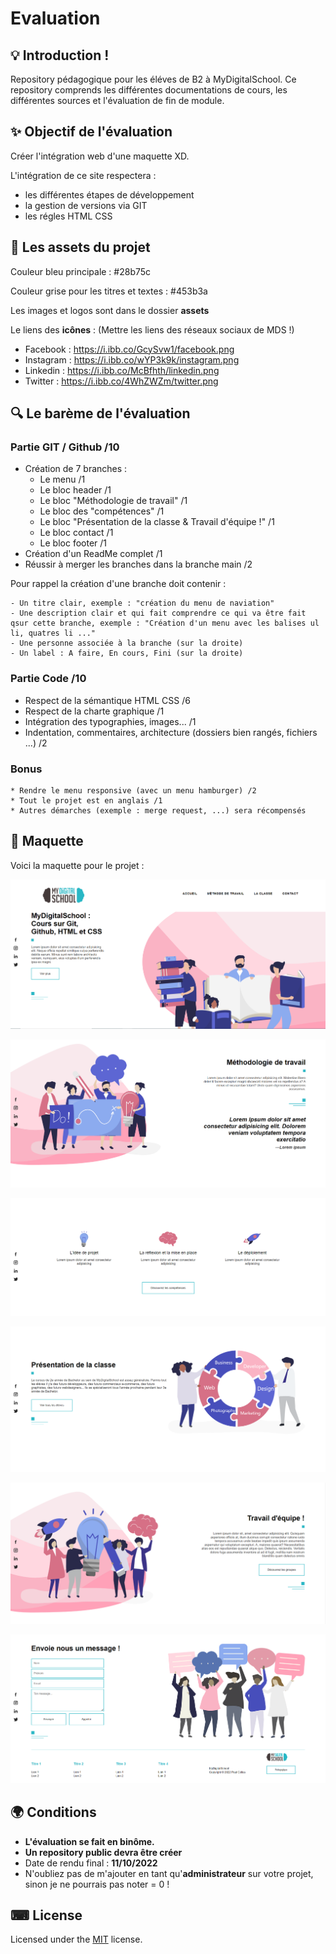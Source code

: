 # Evaluation


## 💡 Introduction !

Repository pédagogique pour les éléves de B2 à MyDigitalSchool.
Ce repository comprends les différentes documentations de cours, les différentes sources et l'évaluation de fin de module.

## ✨ Objectif de l'évaluation

Créer l'intégration web d'une maquette XD. 

L'intégration de ce site respectera : 
* les différentes étapes de développement 
* la gestion de versions via GIT
* les régles HTML CSS

## 🎈 Les assets du projet 

Couleur bleu principale : #28b75c

Couleur grise pour les titres et textes : #453b3a

Les images et logos sont dans le dossier **assets**

Le liens des **icônes** : 
(Mettre les liens des réseaux sociaux de MDS !)

- Facebook : https://i.ibb.co/GcySvw1/facebook.png   
- Instagram : https://i.ibb.co/wYP3k9k/instagram.png
- Linkedin : https://i.ibb.co/McBfhth/linkedin.png 
- Twitter : https://i.ibb.co/4WhZWZm/twitter.png

## 🔍 Le barème de l'évaluation

### Partie GIT / Github /10
- Création de 7 branches : 
    * Le menu /1
    * Le bloc header /1 
    * Le bloc "Méthodologie de travail" /1
    * Le bloc des "compétences" /1
    * Le bloc "Présentation de la classe & Travail d'équipe !" /1
    * Le bloc contact /1
    * Le bloc footer /1
- Création d'un ReadMe complet /1
- Réussir à merger les branches dans la branche main /2


Pour rappel la création d'une branche doit contenir :

    - Un titre clair, exemple : "création du menu de naviation"
    - Une description clair et qui fait comprendre ce qui va être fait qsur cette branche, exemple : "Création d'un menu avec les balises ul li, quatres li ..."
    - Une personne associée à la branche (sur la droite)
    - Un label : A faire, En cours, Fini (sur la droite)

### Partie Code /10
- Respect de la sémantique HTML CSS /6
- Respect de la charte graphique /1
- Intégration des typographies, images... /1
- Indentation, commentaires, architecture (dossiers bien rangés, fichiers ...) /2

### Bonus 
    * Rendre le menu responsive (avec un menu hamburger) /2
    * Tout le projet est en anglais /1
    * Autres démarches (exemple : merge request, ...) sera récompensés

## 💾 Maquette 

Voici la maquette pour le projet :

![Maquette-1](maquette/1.PNG)

![Maquette-2](maquette/2.PNG)


![Maquette-3](maquette/3.PNG)


![Maquette-5](maquette/5.PNG)

![Maquette-6](maquette/6.PNG)

![Maquette-7](maquette/7.PNG)




## 🌍 Conditions

- **L'évaluation se fait en binôme.**
- **Un repository public devra être créer**
- Date de rendu final : **11/10/2022**
- N'oubliez pas de m'ajouter en tant qu'**administrateur** sur votre projet, sinon je ne pourrais pas noter = 0 !

## ⌨ License
  
Licensed under the [MIT](LICENSE) license.
